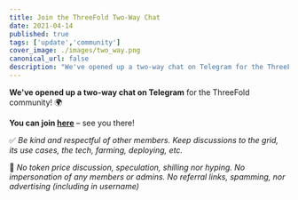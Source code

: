 ```yaml
---
title: Join the ThreeFold Two-Way Chat
date: 2021-04-14
published: true
tags: ['update','community']
cover_image: ./images/two_way.png
canonical_url: false
description: "We've opened up a two-way chat on Telegram for the ThreeFold community!"
---
```


**We've opened up a two-way chat on Telegram** for the ThreeFold community! 🌍

**You can join [here](https://t.me/threefold)** – see you there!

✅ *Be kind and respectful of other members. Keep discussions to the grid, its use cases, the tech, farming, deploying, etc.*

🚫 *No token price discussion, speculation, shilling nor hyping. No impersonation of any members or admins. No referral links, spamming, nor advertising (including in username)*
